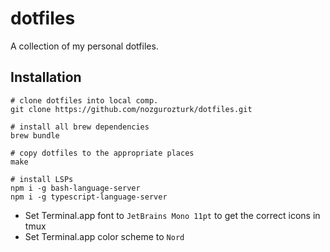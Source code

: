# dotfiles

A collection of my personal dotfiles.

## Installation

    # clone dotfiles into local comp.
    git clone https://github.com/nozgurozturk/dotfiles.git

    # install all brew dependencies
    brew bundle

    # copy dotfiles to the appropriate places
    make

    # install LSPs
    npm i -g bash-language-server
    npm i -g typescript-language-server

- Set Terminal.app font to `JetBrains Mono 11pt` to get the correct icons in tmux
- Set Terminal.app color scheme to `Nord`
